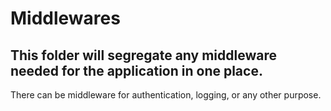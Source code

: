 # Middlewares

## This folder will segregate any middleware needed for the application in one place.

There can be middleware for authentication, logging, or any other purpose.
